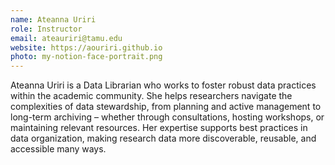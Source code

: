 ```yaml
---
name: Ateanna Uriri
role: Instructor
email: ateauriri@tamu.edu
website: https://aouriri.github.io
photo: my-notion-face-portrait.png
---
```


Ateanna Uriri is a Data Librarian who works to foster robust data practices within the academic community. She helps researchers navigate the complexities of data stewardship, from planning and active management to long-term archiving – whether through consultations, hosting workshops, or maintaining relevant resources. Her expertise supports best practices in data organization, making research data more discoverable, reusable, and accessible many ways.
